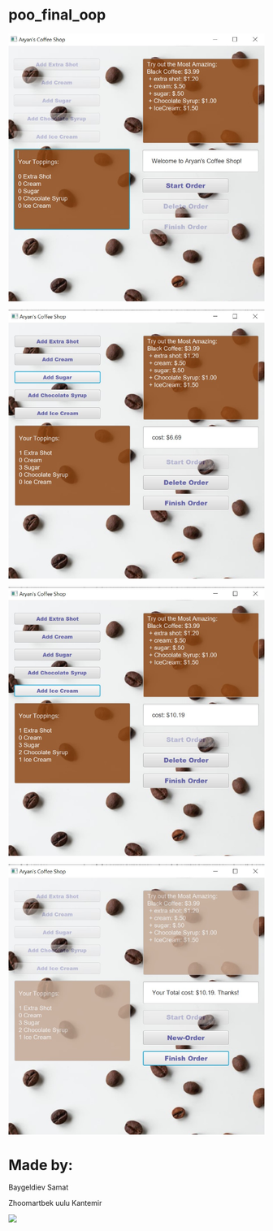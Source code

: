 # poo_final_oop

![](https://github.com/Kana-afk/poo_final_oop/blob/main/CoffeShopProject-main/CoffeeShop-1.jpg)


![](https://github.com/Kana-afk/poo_final_oop/blob/main/CoffeShopProject-main/CoffeeShop-2.jpg)


![](https://github.com/Kana-afk/poo_final_oop/blob/main/CoffeShopProject-main/CoffeeShop-3.jpg)


![](https://github.com/Kana-afk/poo_final_oop/blob/main/CoffeShopProject-main/CoffeeShop-4.jpg)


# Made by:
Baygeldiev Samat

Zhoomartbek uulu Kantemir

<a href="https://github.com/Kana-afk/poo_final_oop/graphs/contributors">
  <img src="https://contrib.rocks/image?repo=Kana-afk/poo_final_oop" />
</a>
